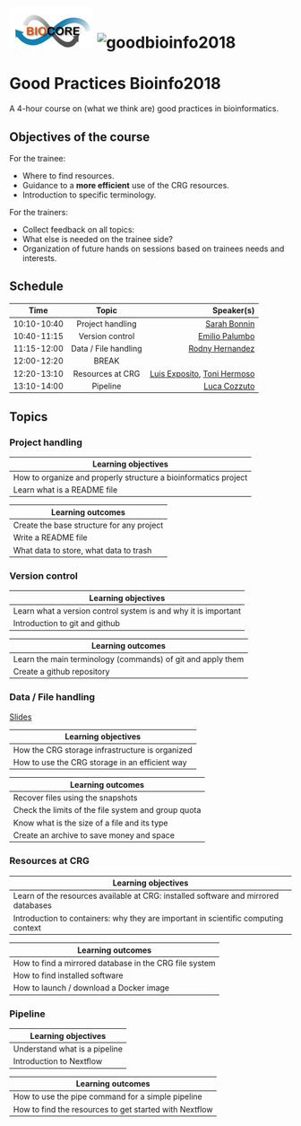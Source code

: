 # ![goodbioinfo2018](https://github.com/CRG-CNAG/BioCoreMiscOpen/blob/master/logo/biocore-logo_small.png) ![goodbioinfo2018](http://www.crg.eu/sites/default/files/logo_1.png)
# Good Practices Bioinfo2018

A 4-hour course on (what we think are) good practices in bioinformatics.

## Objectives of the course

For the trainee:
* Where to find resources.
* Guidance to a **more efficient** use of the CRG resources.
* Introduction to specific terminology.

For the trainers:
* Collect feedback on all topics:
* What else is needed on the trainee side?
* Organization of future hands on sessions based on trainees needs and interests.


## Schedule

| Time        | Topic           | Speaker(s)  |
| ------------- |:-------------:| -----:|
| 10:10-10:40 | Project handling | [Sarah Bonnin](mailto:sarah.bonnin@crg.eu) |
| 10:40-11:15      | Version control      | [Emilio Palumbo](mailto:emilio.palumbo@crg.eu) |
| 11:15-12:00 | Data / File handling | [Rodny Hernandez](mailto:rodny.hernandez@crg.eu)|
| 12:00-12:20 | BREAK | |
| 12:20-13:10 | Resources at CRG | [Luis Exposito](mailto:luis.exposito@crg.eu), [Toni Hermoso](mailto:toni.hermoso@crg.eu) |
| 13:10-14:00 | Pipeline | [Luca Cozzuto](mailto:luca.cozzuto@crg.eu)|

## Topics

### Project handling

| **Learning objectives** |
| ------------- |
| How to organize and properly structure a bioinformatics project |
| Learn what is a README file |


| **Learning outcomes** |
| ------------- |
| Create the base structure for any project |
| Write a README file |
| What data to store, what data to trash |


### Version control

| **Learning objectives** |
| ------------- |
| Learn what a version control system is and why it is important |
| Introduction to git and github |

| **Learning outcomes** |
| ------------- |
| Learn the main terminology (commands) of git and apply them |
| Create a github repository |


### Data / File handling

[Slides](biocorecrg/goodbioinfo2018/File_handling_Good_Practice.pdf)

| **Learning objectives** |
| ------------- |
| How the CRG storage infrastructure is organized |
| How to use the CRG storage in an efficient way |

| **Learning outcomes** |
| ------------- |
| Recover files using the snapshots |
| Check the limits of the file system and group quota |
| Know what is the size of a file and its type |
| Create an archive to save money and space |

### Resources at CRG

| **Learning objectives** |
| ------------- |
| Learn of the resources available at CRG: installed software and mirrored databases |
| Introduction to containers: why they are important in scientific computing context |

| **Learning outcomes** |
| ------------- |
| How to find a mirrored database in the CRG file system |
| How to find installed software |
| How to launch / download a Docker image |

### Pipeline

| **Learning objectives** |
| ------------- |
| Understand what is a pipeline |
| Introduction to Nextflow |

| **Learning outcomes** |
| ------------- |
| How to use the pipe command for a simple pipeline |
| How to find the resources to get started with Nextflow |
